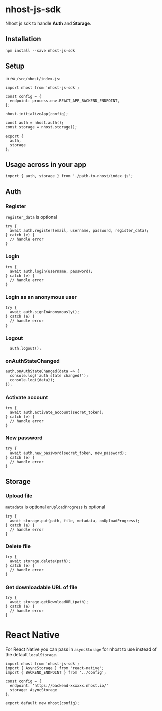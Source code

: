 # nhost-js-sdk

Nhost js sdk to handle **Auth** and **Storage**.

## Installation

`npm install --save nhost-js-sdk`


## Setup

in ex `/src/nhost/index.js`:

```
import nhost from 'nhost-js-sdk';

const config = {
  endpoint: process.env.REACT_APP_BACKEND_ENDPOINT,
};

nhost.initializeApp(config);

const auth = nhost.auth();
const storage = nhost.storage();

export {
  auth,
  storage
};
```


## Usage across in your app

`import { auth, storage } from './path-to-nhost/index.js';`


## Auth

### Register

`register_data` is optional

```
try {
  await auth.register(email, username, password, register_data);
} catch (e) {
  // handle error
}
```

### Login

```
try {
  await auth.login(username, password);
} catch (e) {
  // handle error
}
```

### Login as an anonymous user

```
try {
  await auth.signInAnonymously();
} catch (e) {
  // handle error
}
```

### Logout

```
  auth.logout();
```

### onAuthStateChanged

```
auth.onAuthStateChanged(data => {
  console.log('auth state changed!');
  console.log({data});
});
```


### Activate account

```
try {
  await auth.activate_account(secret_token);
} catch (e) {
  // handle error
}
```


### New password

```
try {
  await auth.new_password(secret_token, new_password);
} catch (e) {
  // handle error
}
```

## Storage

### Upload file

`metadata` is optional
`onUploadProgress` is optional

```
try {
  await storage.put(path, file, metadata, onUploadProgress);
} catch (e) {
  // handle error
}
```

### Delete file

```
try {
  await storage.delete(path);
} catch (e) {
  // handle error
}
```

### Get downloadable URL of file

```
try {
  await storage.getDownloadURL(path);
} catch (e) {
  // handle error
}
```


# React Native

For React Native you can pass in `asyncStorage` for nhost to use instead of the default `localStorage`.

```
import nhost from 'nhost-js-sdk';
import { AsyncStorage } from 'react-native';
import { BACKEND_ENDPOINT } from '../config';

const config = {
  endpoint: 'https://backend-xxxxxx.nhost.io/'
  storage: AsyncStorage
};

export default new nhost(config);
```
